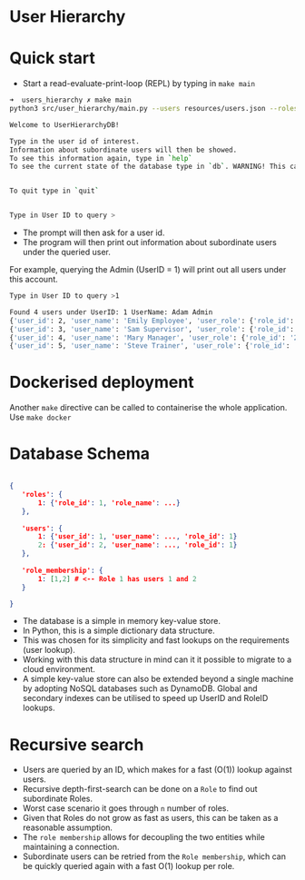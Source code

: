 # User Hierarchy

# Quick start

* Start a read-evaluate-print-loop (REPL) by typing in `make main`

```bash
➜  users_hierarchy ✗ make main
python3 src/user_hierarchy/main.py --users resources/users.json --roles resources/roles.json

Welcome to UserHierarchyDB!

Type in the user id of interest.
Information about subordinate users will then be showed.
To see this information again, type in `help`
To see the current state of the database type in `db`. WARNING! This can be large!


To quit type in `quit`


Type in User ID to query >

```

* The prompt will then ask for a user id.
* The program will then print out information about subordinate users under the queried user.

For example, querying the Admin (UserID = 1) will print out all users under this account.

```bash
Type in User ID to query >1

Found 4 users under UserID: 1 UserName: Adam Admin
{'user_id': 2, 'user_name': 'Emily Employee', 'user_role': {'role_id': '4', 'role_name': 'Employee'}}
{'user_id': 3, 'user_name': 'Sam Supervisor', 'user_role': {'role_id': '3', 'role_name': 'Supervisor'}}
{'user_id': 4, 'user_name': 'Mary Manager', 'user_role': {'role_id': '2', 'role_name': 'Location Manager'}}
{'user_id': 5, 'user_name': 'Steve Trainer', 'user_role': {'role_id': '5', 'role_name': 'Trainer'}}


```

# Dockerised deployment

Another `make` directive can be called to containerise the whole application. Use `make docker`

# Database Schema

```json

{
   'roles': {
       1: {'role_id': 1, 'role_name': ...}
   },
   
   'users': {
       1: {'user_id': 1, 'user_name': ..., 'role_id': 1}
       2: {'user_id': 2, 'user_name': ..., 'role_id': 1}
   },
   
   'role_membership': {
       1: [1,2] # <-- Role 1 has users 1 and 2
   }

}

```

* The database is a simple in memory key-value store.
* In Python, this is a simple dictionary data structure.
* This was chosen for its simplicity and fast lookups on the requirements (user lookup).
* Working with this data structure in mind can it it possible to migrate to a cloud environment.
* A simple key-value store can also be extended beyond a single machine by adopting NoSQL databases such as DynamoDB. Global and secondary indexes can be utilised to speed up UserID and RoleID lookups.

# Recursive search
* Users are queried by an ID, which makes for a fast (O(1)) lookup against users.
* Recursive depth-first-search can be done on a `Role` to find out subordinate Roles.
* Worst case scenario it goes through `n` number of roles.
* Given that Roles do not grow as fast as users, this can be taken as a reasonable assumption.
* The `role membership` allows for decoupling the two entities while maintaining a connection.
* Subordinate users can be retried from the `Role membership`, which can be quickly queried again with a fast O(1) lookup per role.

